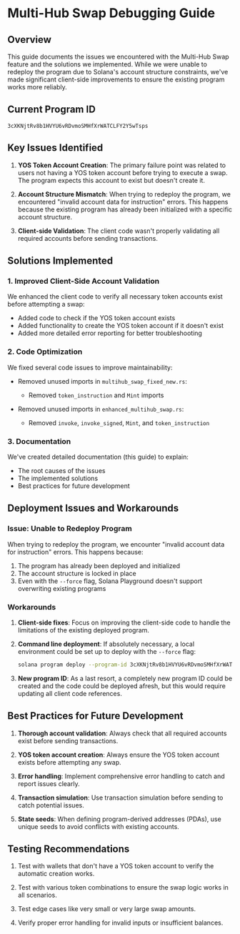 # Multi-Hub Swap Debugging Guide

## Overview

This guide documents the issues we encountered with the Multi-Hub Swap feature and the solutions we implemented. While we were unable to redeploy the program due to Solana's account structure constraints, we've made significant client-side improvements to ensure the existing program works more reliably.

## Current Program ID
```
3cXKNjtRv8b1HVYU6vRDvmoSMHfXrWATCLFY2Y5wTsps
```

## Key Issues Identified

1. **YOS Token Account Creation**: The primary failure point was related to users not having a YOS token account before trying to execute a swap. The program expects this account to exist but doesn't create it.

2. **Account Structure Mismatch**: When trying to redeploy the program, we encountered "invalid account data for instruction" errors. This happens because the existing program has already been initialized with a specific account structure.

3. **Client-side Validation**: The client code wasn't properly validating all required accounts before sending transactions.

## Solutions Implemented

### 1. Improved Client-Side Account Validation

We enhanced the client code to verify all necessary token accounts exist before attempting a swap:

- Added code to check if the YOS token account exists
- Added functionality to create the YOS token account if it doesn't exist
- Added more detailed error reporting for better troubleshooting

### 2. Code Optimization

We fixed several code issues to improve maintainability:

- Removed unused imports in `multihub_swap_fixed_new.rs`:
  - Removed `token_instruction` and `Mint` imports
  
- Removed unused imports in `enhanced_multihub_swap.rs`:
  - Removed `invoke`, `invoke_signed`, `Mint`, and `token_instruction`

### 3. Documentation

We've created detailed documentation (this guide) to explain:
- The root causes of the issues
- The implemented solutions
- Best practices for future development

## Deployment Issues and Workarounds

### Issue: Unable to Redeploy Program

When trying to redeploy the program, we encounter "invalid account data for instruction" errors. This happens because:

1. The program has already been deployed and initialized
2. The account structure is locked in place
3. Even with the `--force` flag, Solana Playground doesn't support overwriting existing programs

### Workarounds

1. **Client-side fixes**: Focus on improving the client-side code to handle the limitations of the existing deployed program.

2. **Command line deployment**: If absolutely necessary, a local environment could be set up to deploy with the `--force` flag:
   ```bash
   solana program deploy --program-id 3cXKNjtRv8b1HVYU6vRDvmoSMHfXrWATCLFY2Y5wTsps --keypair path/to/keypair.json target/deploy/multihub_swap.so --force
   ```

3. **New program ID**: As a last resort, a completely new program ID could be created and the code could be deployed afresh, but this would require updating all client code references.

## Best Practices for Future Development

1. **Thorough account validation**: Always check that all required accounts exist before sending transactions.

2. **YOS token account creation**: Always ensure the YOS token account exists before attempting any swap.

3. **Error handling**: Implement comprehensive error handling to catch and report issues clearly.

4. **Transaction simulation**: Use transaction simulation before sending to catch potential issues.

5. **State seeds**: When defining program-derived addresses (PDAs), use unique seeds to avoid conflicts with existing accounts.

## Testing Recommendations

1. Test with wallets that don't have a YOS token account to verify the automatic creation works.

2. Test with various token combinations to ensure the swap logic works in all scenarios.

3. Test edge cases like very small or very large swap amounts.

4. Verify proper error handling for invalid inputs or insufficient balances.